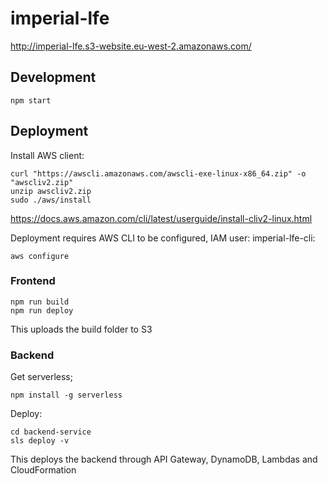 # imperial-lfe
http://imperial-lfe.s3-website.eu-west-2.amazonaws.com/

## Development
`npm start`

## Deployment

Install AWS client:
```
curl "https://awscli.amazonaws.com/awscli-exe-linux-x86_64.zip" -o "awscliv2.zip"
unzip awscliv2.zip
sudo ./aws/install
```
https://docs.aws.amazon.com/cli/latest/userguide/install-cliv2-linux.html


Deployment requires AWS CLI to be configured, IAM user: imperial-lfe-cli:
```
aws configure
```

### Frontend
```
npm run build
npm run deploy
```

This uploads the build folder to S3 

### Backend
Get serverless;
```
npm install -g serverless
```

Deploy:
```
cd backend-service
sls deploy -v
```

This deploys the backend through API Gateway, DynamoDB, Lambdas and CloudFormation
